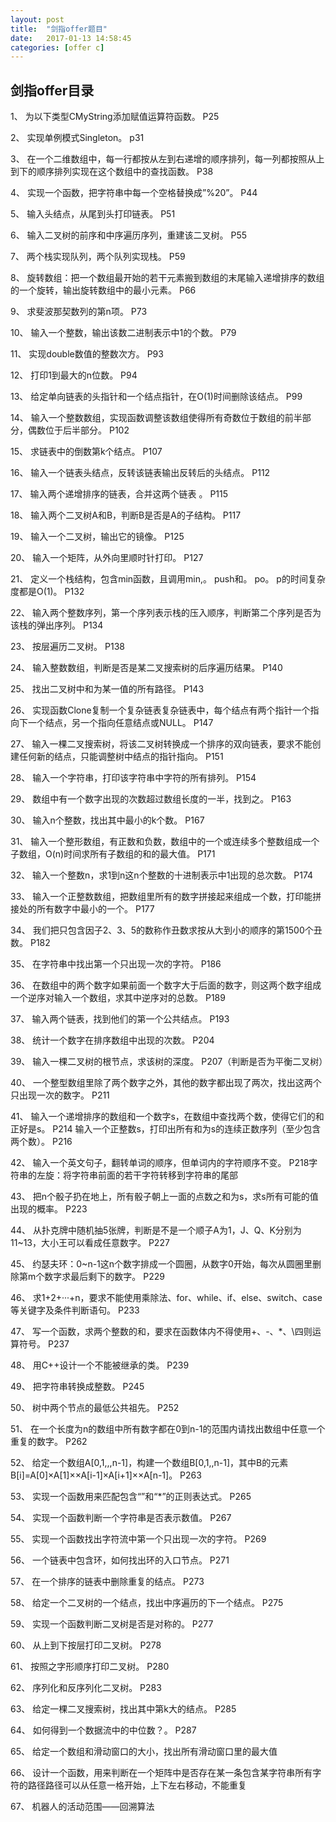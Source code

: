 ```yaml
---
layout:	post
title:	"剑指offer题目"
date:	2017-01-13 14:58:45
categories:	[offer c]
---
```


## 剑指offer目录 ##

1、	为以下类型CMyString添加赋值运算符函数。  P25

2、	实现单例模式Singleton。  p31

3、	在一个二维数组中，每一行都按从左到右递增的顺序排列，每一列都按照从上到下的顺序排列实现在这个数组中的查找函数。  P38

4、	实现一个函数，把字符串中每一个空格替换成”%20”。  P44

5、	输入头结点，从尾到头打印链表。  P51

6、	输入二叉树的前序和中序遍历序列，重建该二叉树。  P55

7、	两个栈实现队列，两个队列实现栈。  P59

8、	旋转数组：把一个数组最开始的若干元素搬到数组的末尾输入递增排序的数组的一个旋转，输出旋转数组中的最小元素。  P66

9、	求斐波那契数列的第n项。  P73

10、	输入一个整数，输出该数二进制表示中1的个数。  P79

11、	实现double数值的整数次方。  P93

12、	打印1到最大的n位数。  P94

13、	给定单向链表的头指针和一个结点指针，在O(1)时间删除该结点。  P99

14、	输入一个整数数组，实现函数调整该数组使得所有奇数位于数组的前半部分，偶数位于后半部分。  P102

15、	求链表中的倒数第k个结点。  P107

16、	输入一个链表头结点，反转该链表输出反转后的头结点。  P112

17、	输入两个递增排序的链表，合并这两个链表  。  P115

18、	输入两个二叉树A和B，判断B是否是A的子结构。  P117

19、	输入一个二叉树，输出它的镜像。  P125

20、	输入一个矩阵，从外向里顺时针打印。  P127

21、	定义一个栈结构，包含min函数，且调用min,。  push和。  po。  p的时间复杂度都是O(1)。  P132

22、	输入两个整数序列，第一个序列表示栈的压入顺序，判断第二个序列是否为该栈的弹出序列。  P134

23、	按层遍历二叉树。  P138

24、	输入整数数组，判断是否是某二叉搜索树的后序遍历结果。  P140

25、	找出二叉树中和为某一值的所有路径。  P143

26、	实现函数Clone复制一个复杂链表复杂链表中，每个结点有两个指针一个指向下一个结点，另一个指向任意结点或NULL。  P147

27、	输入一棵二叉搜索树，将该二叉树转换成一个排序的双向链表，要求不能创建任何新的结点，只能调整树中结点的指针指向。  P151

28、	输入一个字符串，打印该字符串中字符的所有排列。  P154

29、	数组中有一个数字出现的次数超过数组长度的一半，找到之。  P163

30、	输入n个整数，找出其中最小的k个数。  P167

31、	输入一个整形数组，有正数和负数，数组中的一个或连续多个整数组成一个子数组，O(n)时间求所有子数组的和的最大值。  P171

32、	输入一个整数n，求1到n这n个整数的十进制表示中1出现的总次数。  P174

33、	输入一个正整数数组，把数组里所有的数字拼接起来组成一个数，打印能拼接处的所有数字中最小的一个。  P177

34、	我们把只包含因子2、3、5的数称作丑数求按从大到小的顺序的第1500个丑数。  P182

35、	在字符串中找出第一个只出现一次的字符。  P186

36、	在数组中的两个数字如果前面一个数字大于后面的数字，则这两个数字组成一个逆序对输入一个数组，求其中逆序对的总数。  P189

37、	输入两个链表，找到他们的第一个公共结点。  P193

38、	统计一个数字在排序数组中出现的次数。  P204

39、	输入一棵二叉树的根节点，求该树的深度。  P207（判断是否为平衡二叉树）

40、	一个整型数组里除了两个数字之外，其他的数字都出现了两次，找出这两个只出现一次的数字。  P211

41、	输入一个递增排序的数组和一个数字s，在数组中查找两个数，使得它们的和正好是s。  P214  输入一个正整数s，打印出所有和为s的连续正数序列（至少包含两个数）。  P216

42、	输入一个英文句子，翻转单词的顺序，但单词内的字符顺序不变。  P218字符串的左旋：将字符串前面的若干字符转移到字符串的尾部

43、	把n个骰子扔在地上，所有骰子朝上一面的点数之和为s，求s所有可能的值出现的概率。  P223

44、	从扑克牌中随机抽5张牌，判断是不是一个顺子A为1，J、Q、K分别为11~13，大小王可以看成任意数字。  P227

45、	约瑟夫环：0~n-1这n个数字排成一个圆圈，从数字0开始，每次从圆圈里删除第m个数字求最后剩下的数字。  P229

46、	求1+2+···+n，要求不能使用乘除法、for、while、if、else、switch、case等关键字及条件判断语句。  P233

47、	写一个函数，求两个整数的和，要求在函数体内不得使用+、-、*、\四则运算符号。  P237

48、	用C++设计一个不能被继承的类。  P239

49、	把字符串转换成整数。  P245

50、	树中两个节点的最低公共祖先。  P252

51、	在一个长度为n的数组中所有数字都在0到n-1的范围内请找出数组中任意一个重复的数字。  P262

52、	给定一个数组A[0,1,,,n-1]，构建一个数组B[0,1,,n-1]，其中B的元素B[i]=A[0]×A[1]××A[i-1]×A[i+1]××A[n-1]。  P263

53、	实现一个函数用来匹配包含“”和“*”的正则表达式。  P265

54、	实现一个函数判断一个字符串是否表示数值。  P267

55、	实现一个函数找出字符流中第一个只出现一次的字符。  P269

56、	一个链表中包含环，如何找出环的入口节点。  P271

57、	在一个排序的链表中删除重复的结点。  P273

58、	给定一个二叉树的一个结点，找出中序遍历的下一个结点。  P275

59、	实现一个函数判断二叉树是否是对称的。  P277

60、	从上到下按层打印二叉树。  P278

61、	按照之字形顺序打印二叉树。  P280

62、	序列化和反序列化二叉树。  P283

63、	给定一棵二叉搜索树，找出其中第k大的结点。  P285

64、	如何得到一个数据流中的中位数？。  P287

65、	给定一个数组和滑动窗口的大小，找出所有滑动窗口里的最大值

66、	设计一个函数，用来判断在一个矩阵中是否存在某一条包含某字符串所有字符的路径路径可以从任意一格开始，上下左右移动，不能重复

67、	机器人的活动范围——回溯算法